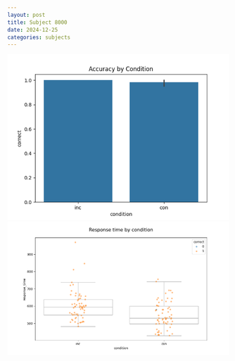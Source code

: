 ```yaml
---
layout: post
title: Subject 8000
date: 2024-12-25
categories: subjects
---
```


![](data/8000/run-29/8000_NF_acc.png)
![](data/8000/run-29/8000_NF_rt.png)
